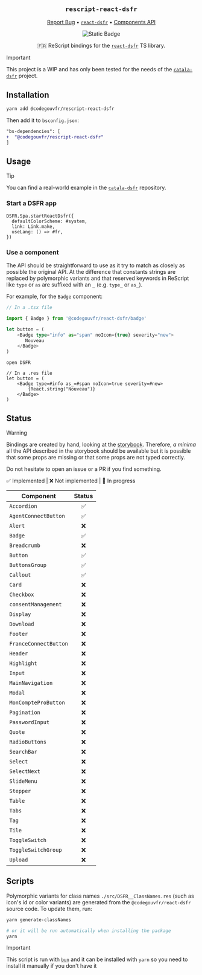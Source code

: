 <div align="center">
  <h3 align="center">
	<big><code>rescript-react-dsfr</code></big>
  </h3>
  <p align="center">
   <a href="https://github.com/codegouvfr/rescript-react-dsfr/issues">Report Bug</a>
   •
   <a href="https://github.com/codegouvfr/react-dsfr"><code>react-dsfr</code></a>
   •
   <a href="https://components.react-dsfr.codegouv.studio/">Components API</a>
  </p>

![Static Badge](https://img.shields.io/badge/%40codegouvfr%2Freact--dsfr-v1.2.1-blue)

🇫🇷 ReScript bindings for the
[`react-dsfr`](https://github.com/codegouvfr/react-dsfr) TS library.

</div>

> [!IMPORTANT]
> This project is a WIP and has only been tested for the needs of the
> [`catala-dsfr`](https://github.com/CatalaLang/catala-dsfr) project.

## Installation

```sh
yarn add @codegouvfr/rescript-react-dsfr
```

Then add it to `bsconfig.json`:

```diff
"bs-dependencies": [
+  "@codegouvfr/rescript-react-dsfr"
]
```

## Usage

> [!TIP]
> You can find a real-world example in the
> [`catala-dsfr`](https://github.com/CatalaLang/catala-dsfr) repository.

### Start a DSFR app

```rescript
DSFR.Spa.startReactDsfr({
  defaultColorScheme: #system,
  link: Link.make,
  useLang: () => #fr,
})
```

### Use a component

The API should be straightforward to use as it try to match as closely as
possible the original API. At the difference that constants strings are
replaced by polymorphic variants and that reserved keywords in ReScript like
`type` or `as` are suffixed with an `_` (e.g. `type_` or `as_`).

For example, for the `Badge` component:
```typescript
// In a .tsx file

import { Badge } from '@codegouvfr/react-dsfr/badge'

let button = (
    <Badge type="info" as="span" noIcon={true} severity="new">
       Nouveau 
    </Badge>
)
```

```rescript
open DSFR

// In a .res file
let button = (
    <Badge type=#info as_=#span noIcon=true severity=#new>
        {React.string("Nouveau")}
    </Badge>
)
```

## Status

> [!WARNING]
> Bindings are created by hand, looking at the
> [storybook](https://components.react-dsfr.codegouv.studio/). Therefore, _a
> minima_ all the API described in the storybook should be available but it is
> possible that some props are missing or that some props are not typed
> correctly.
> 
> Do not hesitate to open an issue or a PR if you find something.

✅ Implemented | ❌ Not implemented | 🚧 In progress

| Component             | Status |
| ---------             | :----: |
| `Accordion`           | ✅     |
| `AgentConnectButton`  | ✅     |
| `Alert`               | ❌     |
| `Badge`               | ✅     |
| `Breadcrumb`          | ❌     |
| `Button`              | ✅     |
| `ButtonsGroup`        | ✅     |
| `Callout`             | ✅     |
| `Card`                | ❌     |
| `Checkbox`            | ❌     |
| `consentManagement`   | ❌     |
| `Display`             | ❌     |
| `Download`            | ❌     |
| `Footer`              | ❌     |
| `FranceConnectButton` | ❌     |
| `Header`              | ❌     |
| `Highlight`           | ❌     |
| `Input`               | ❌     |
| `MainNavigation`      | ❌     |
| `Modal`               | ❌     |
| `MonCompteProButton`  | ❌     |
| `Pagination`          | ❌     |
| `PasswordInput`       | ❌     |
| `Quote`               | ❌     |
| `RadioButtons`        | ❌     |
| `SearchBar`           | ❌     |
| `Select`              | ❌     |
| `SelectNext`          | ❌     |
| `SlideMenu`           | ❌     |
| `Stepper`             | ❌     |
| `Table`               | ❌     |
| `Tabs`                | ❌     |
| `Tag`                 | ❌     |
| `Tile`                | ❌     |
| `ToggleSwitch`        | ❌     |
| `ToggleSwitchGroup`   | ❌     |
| `Upload`              | ❌     |

## Scripts

Polymorphic variants for class names `./src/DSFR__ClassNames.res` (such as
icon's id or color variants) are generated from the `@codegouvfr/react-dsfr`
source code. To update them, run:

```sh
yarn generate-classNames

# or it will be run automatically when installing the package
yarn 
```
> [!IMPORTANT]
> This script is run with [`bun`](https://bun.sh/) and it can be installed with
> `yarn` so you need to install it manually if you don't have it
